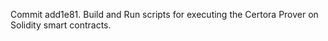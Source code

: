 Commit add1e81.                    Build and Run scripts for executing the Certora Prover on Solidity smart contracts.